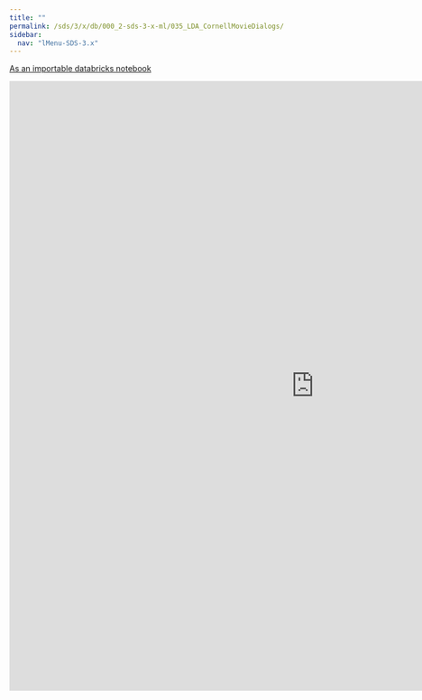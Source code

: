 ```yaml
---
title: ""
permalink: /sds/3/x/db/000_2-sds-3-x-ml/035_LDA_CornellMovieDialogs/
sidebar:
  nav: "lMenu-SDS-3.x"
---
```


[As an importable databricks notebook](https://lamastex.github.io/scalable-data-science/sds/3/x/db/000_2-sds-3-x-ml/035_LDA_CornellMovieDialogs.html)

<iframe src="https://lamastex.github.io/scalable-data-science/sds/3/x/db/000_2-sds-3-x-ml/035_LDA_CornellMovieDialogs.html" width="1080" height="1080" frameborder="0"></iframe>
